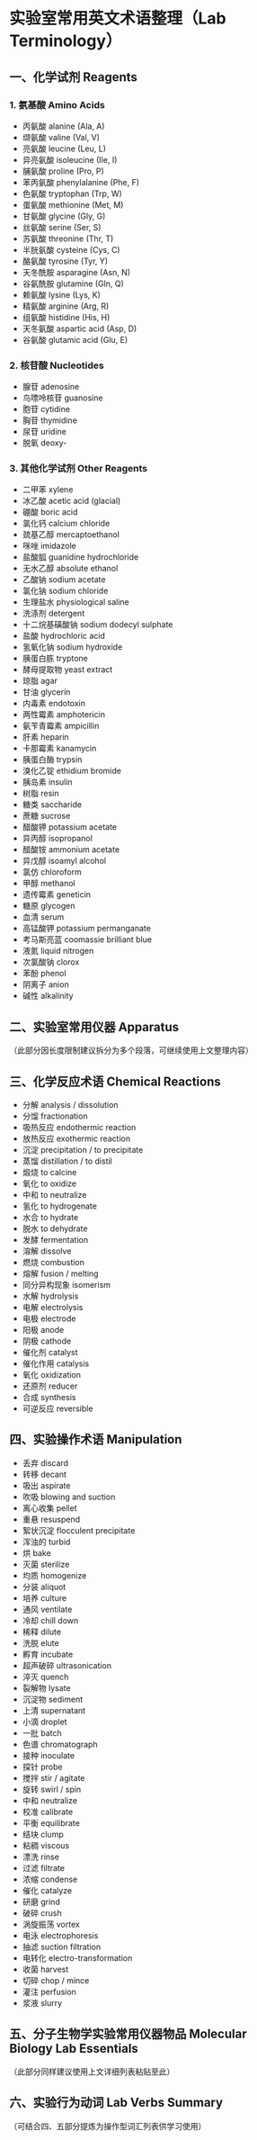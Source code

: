 # 实验室常用英文术语整理（Lab Terminology）

## 一、化学试剂 Reagents

### 1. 氨基酸 Amino Acids
- 丙氨酸 alanine (Ala, A)
- 缬氨酸 valine (Val, V)
- 亮氨酸 leucine (Leu, L)
- 异亮氨酸 isoleucine (Ile, I)
- 脯氨酸 proline (Pro, P)
- 苯丙氨酸 phenylalanine (Phe, F)
- 色氨酸 tryptophan (Trp, W)
- 蛋氨酸 methionine (Met, M)
- 甘氨酸 glycine (Gly, G)
- 丝氨酸 serine (Ser, S)
- 苏氨酸 threonine (Thr, T)
- 半胱氨酸 cysteine (Cys, C)
- 酪氨酸 tyrosine (Tyr, Y)
- 天冬酰胺 asparagine (Asn, N)
- 谷氨酰胺 glutamine (Gln, Q)
- 赖氨酸 lysine (Lys, K)
- 精氨酸 arginine (Arg, R)
- 组氨酸 histidine (His, H)
- 天冬氨酸 aspartic acid (Asp, D)
- 谷氨酸 glutamic acid (Glu, E)

### 2. 核苷酸 Nucleotides
- 腺苷 adenosine
- 鸟嘌呤核苷 guanosine
- 胞苷 cytidine
- 胸苷 thymidine
- 尿苷 uridine
- 脱氧 deoxy-

### 3. 其他化学试剂 Other Reagents
- 二甲苯 xylene
- 冰乙酸 acetic acid (glacial)
- 硼酸 boric acid
- 氯化钙 calcium chloride
- 巯基乙醇 mercaptoethanol
- 咪唑 imidazole
- 盐酸胍 guanidine hydrochloride
- 无水乙醇 absolute ethanol
- 乙酸钠 sodium acetate
- 氯化钠 sodium chloride
- 生理盐水 physiological saline
- 洗涤剂 detergent
- 十二烷基磺酸钠 sodium dodecyl sulphate
- 盐酸 hydrochloric acid
- 氢氧化钠 sodium hydroxide
- 胰蛋白胨 tryptone
- 酵母提取物 yeast extract
- 琼脂 agar
- 甘油 glycerin
- 内毒素 endotoxin
- 两性霉素 amphotericin
- 氨苄青霉素 ampicillin
- 肝素 heparin
- 卡那霉素 kanamycin
- 胰蛋白酶 trypsin
- 溴化乙锭 ethidium bromide
- 胰岛素 insulin
- 树脂 resin
- 糖类 saccharide
- 蔗糖 sucrose
- 醋酸钾 potassium acetate
- 异丙醇 isopropanol
- 醋酸铵 ammonium acetate
- 异戊醇 isoamyl alcohol
- 氯仿 chloroform
- 甲醇 methanol
- 遗传霉素 geneticin
- 糖原 glycogen
- 血清 serum
- 高锰酸钾 potassium permanganate
- 考马斯亮蓝 coomassie brilliant blue
- 液氮 liquid nitrogen
- 次氯酸钠 clorox
- 苯酚 phenol
- 阴离子 anion
- 碱性 alkalinity

## 二、实验室常用仪器 Apparatus
（此部分因长度限制建议拆分为多个段落，可继续使用上文整理内容）

## 三、化学反应术语 Chemical Reactions
- 分解 analysis / dissolution
- 分馏 fractionation
- 吸热反应 endothermic reaction
- 放热反应 exothermic reaction
- 沉淀 precipitation / to precipitate
- 蒸馏 distillation / to distil
- 煅烧 to calcine
- 氧化 to oxidize
- 中和 to neutralize
- 氢化 to hydrogenate
- 水合 to hydrate
- 脱水 to dehydrate
- 发酵 fermentation
- 溶解 dissolve
- 燃烧 combustion
- 熔解 fusion / melting
- 同分异构现象 isomerism
- 水解 hydrolysis
- 电解 electrolysis
- 电极 electrode
- 阳极 anode
- 阴极 cathode
- 催化剂 catalyst
- 催化作用 catalysis
- 氧化 oxidization
- 还原剂 reducer
- 合成 synthesis
- 可逆反应 reversible

## 四、实验操作术语 Manipulation
- 丢弃 discard
- 转移 decant
- 吸出 aspirate
- 吹吸 blowing and suction
- 离心收集 pellet
- 重悬 resuspend
- 絮状沉淀 flocculent precipitate
- 浑浊的 turbid
- 烘 bake
- 灭菌 sterilize
- 均质 homogenize
- 分装 aliquot
- 培养 culture
- 通风 ventilate
- 冷却 chill down
- 稀释 dilute
- 洗脱 elute
- 孵育 incubate
- 超声破碎 ultrasonication
- 淬灭 quench
- 裂解物 lysate
- 沉淀物 sediment
- 上清 supernatant
- 小滴 droplet
- 一批 batch
- 色谱 chromatograph
- 接种 inoculate
- 探针 probe
- 搅拌 stir / agitate
- 旋转 swirl / spin
- 中和 neutralize
- 校准 calibrate
- 平衡 equilibrate
- 结块 clump
- 粘稠 viscous
- 漂洗 rinse
- 过滤 filtrate
- 浓缩 condense
- 催化 catalyze
- 研磨 grind
- 破碎 crush
- 涡旋振荡 vortex
- 电泳 electrophoresis
- 抽滤 suction filtration
- 电转化 electro-transformation
- 收菌 harvest
- 切碎 chop / mince
- 灌注 perfusion
- 浆液 slurry

## 五、分子生物学实验常用仪器物品 Molecular Biology Lab Essentials
（此部分同样建议使用上文详细列表粘贴至此）

## 六、实验行为动词 Lab Verbs Summary
（可结合四、五部分提炼为操作型词汇列表供学习使用）
